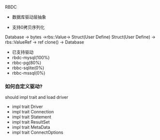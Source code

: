 RBDC

* 数据库驱动层抽象

* 支持0拷贝序列化

Database -> bytes ->rbs::Value-> Struct(User Define)
Struct(User Define) -> rbs::ValueRef -> ref clone() -> Database

* 已支持驱动
* rbdc-mysql(100%)
* rbbc-pg(80%)
* rbbc-sqlite(0%)
* rbbc-mssql(0%)


### 如何自定义驱动?
should impl trait and load driver
* impl trait Driver
* impl trait Connection
* impl trait Statement
* impl trait ResultSet
* impl trait MetaData
* impl trait ConnectOptions